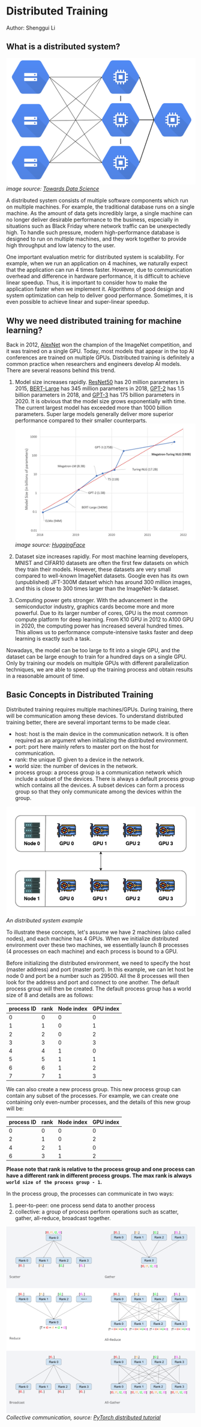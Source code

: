 # Distributed Training

Author: Shenggui Li

## What is a distributed system?

![Distribute system](../img/concepts/distributed_system.png)
*image source: [Towards Data Science](https://towardsdatascience.com/distributed-training-in-the-cloud-cloud-machine-learning-engine-9e264ddde27f)*

A distributed system consists of multiple software components which run on multiple machines. For example, the traditional 
database runs on a single machine. As the amount of data gets incredibly large, a single machine can no longer deliver desirable
performance to the business, especially in situations such as Black Friday where network traffic can be unexpectedly high.
To handle such pressure, modern high-performance database is designed to run on multiple machines, and they work together to provide 
high throughput and low latency to the user. 

One important evaluation metric for distributed system is scalability. For example, when we run an application on 4 machines,
we naturally expect that the application can run 4 times faster. However, due to communication overhead and difference in 
hardware performance, it is difficult to achieve linear speedup. Thus, it is important to consider how to make the application
faster when we implement it. Algorithms of good design and system optimization can help to deliver good performance. Sometimes, 
it is even possible to achieve linear and super-linear speedup.


## Why we need distributed training for machine learning?

Back in 2012, [AlexNet](https://arxiv.org/abs/1404.5997) won the champion of the ImageNet competition, and it was trained 
on a single GPU.
Today, most models that appear in the top AI conferences are trained on multiple GPUs. Distributed training is definitely 
a common practice when researchers and engineers develop AI models. There are several reasons behind this trend.

1. Model size increases rapidly. [ResNet50](https://arxiv.org/abs/1512.03385) has 20 million parameters in 2015, 
[BERT-Large](https://arxiv.org/abs/1810.04805) has 345 million parameters in 2018, 
[GPT-2](https://d4mucfpksywv.cloudfront.net/better-language-models/language_models_are_unsupervised_multitask_learners.pdf) 
has 1.5 billion parameters in 2018, and [GPT-3](https://arxiv.org/abs/2005.14165) has 175 billion parameters in 2020. 
It is obvious that the model size grows exponentially with time. The current largest model has exceeded more than 1000 
billion parameters. Super large models generally deliver more superior performance compared to their smaller counterparts. 
![Model size growth](../img/concepts/model_size_growth.jpeg)
*image source: [HuggingFace](https://huggingface.co/blog/large-language-models)*


2. Dataset size increases rapidly. For most machine learning developers, MNIST and CIFAR10 datasets are often the first few
datasets on which they train their models. However, these datasets are very small compared to well-known ImageNet datasets.
Google even has its own (unpublished) JFT-300M dataset which has around 300 million images, and this is close to 300 times 
larger than the ImageNet-1k dataset.


4. Computing power gets stronger. With the advancement in the semiconductor industry, graphics cards become more and more 
powerful. Due to its larger number of cores, GPU is the most common compute platform for deep learning. 
From K10 GPU in 2012 to A100 GPU in 2020, the computing power has increased several hundred times. This allows us to performance
compute-intensive tasks faster and deep learning is exactly such a task.

Nowadays, the model can be too large to fit into a single GPU, and the dataset can be large enough to train for a hundred 
days on a single GPU. Only by training our models on multiple GPUs with different parallelization techniques, we are able 
to speed up the training process and obtain results in a reasonable amount of time.


## Basic Concepts in Distributed Training

Distributed training requires multiple machines/GPUs. During training, there will be communication among these devices.
To understand distributed training better, there are several important terms to be made clear.

- host: host is the main device in the communication network. It is often required as an argument when initializing the 
distributed environment.
- port: port here mainly refers to master port on the host for communication. 
- rank: the unique ID given to a device in the network.
- world size: the number of devices in the network.
- process group: a process group is a communication network which include a subset of the devices. There is always a default
process group which contains all the devices. A subset devices can form a process group so that they only communicate among
the devices within the group.

![distributed environment](../img/concepts/distributed_example.png)
*An distributed system example*

To illustrate these concepts, let's assume we have 2 machines (also called nodes), and each machine has 4 GPUs. When we 
initialize distributed environment over these two machines, we essentially launch 8 processes (4 processes on each machine)
and each process is bound to a GPU.

Before initializing the distributed environment, we need to specify the host (master address) and port (master port). In 
this example, we can let host be node 0 and port be a number such as 29500. All the 8 processes will then look for the 
address and port and connect to one another. 
The default process group will then be created. The default process group has a world size of 8 and details are as follows:

| process ID | rank | Node index | GPU index | 
| ---------- | ---- | ---------- | --------- |
| 0          | 0    | 0          | 0         |
| 1          | 1    | 0          | 1         |
| 2          | 2    | 0          | 2         |
| 3          | 3    | 0          | 3         |
| 4          | 4    | 1          | 0         |
| 5          | 5    | 1          | 1         |
| 6          | 6    | 1          | 2         |
| 7          | 7    | 1          | 3         |


We can also create a new process group. This new process group can contain any subset of the processes.
For example, we can create one containing only even-number processes, and the details of this new group will be:

| process ID | rank | Node index | GPU index | 
| ---------- | ---- | ---------- | --------- |
| 0          | 0    | 0          | 0         |
| 2          | 1    | 0          | 2         |
| 4          | 2    | 1          | 0         |
| 6          | 3    | 1          | 2         |

**Please note that rank is relative to the process group and one process can have a different rank in different process
groups. The max rank is always `world size of the process group - 1`.**

In the process group, the processes can communicate in two ways:
1. peer-to-peer: one process send data to another process
2. collective: a group of process perform operations such as scatter, gather, all-reduce, broadcast together.

![Collective Communication](../img/concepts/collective_communication.png)
*Collective communication, source: [PyTorch distributed tutorial](https://pytorch.org/tutorials/intermediate/dist_tuto.html)*